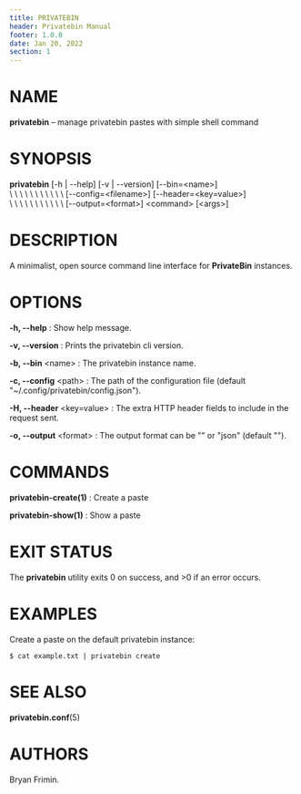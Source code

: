 ```yaml
---
title: PRIVATEBIN
header: Privatebin Manual
footer: 1.0.0
date: Jan 20, 2022
section: 1
---
```

# NAME
**privatebin** – manage privatebin pastes with simple shell command

# SYNOPSIS
**privatebin** [-h | -\-help] [-v | -\-version] [-\-bin=\<name\>]\
\ \ \ \ \ \ \ \ \ \ \ [-\-config=\<filename\>] [-\-header=\<key=value\>]\
\ \ \ \ \ \ \ \ \ \ \ [-\-output=\<format\>] \<command\> [\<args\>]

# DESCRIPTION
A minimalist, open source command line interface for **PrivateBin**
instances.

# OPTIONS
**-h, -\-help**
: Show help message.

**-v, --version**
: Prints the privatebin cli version.

**-b, -\-bin** \<name\>
: The privatebin instance name.

**-c, -\-config** \<path\>
: The path of the configuration file (default
  "~/.config/privatebin/config.json").

**-H, -\-header** \<key=value\>
: The extra HTTP header fields to include in the request sent.

**-o, -\-output** \<format\>
: The output format can be \"\" or \"json\" (default \"\").

# COMMANDS

**privatebin-create(1)**
: Create a paste

**privatebin-show(1)**
: Show a paste

# EXIT STATUS
The **privatebin** utility exits 0 on success, and >0 if an error
occurs.

# EXAMPLES
Create a paste on the default privatebin instance:

    $ cat example.txt | privatebin create

# SEE ALSO
**privatebin.conf**(5)

# AUTHORS
Bryan Frimin.
